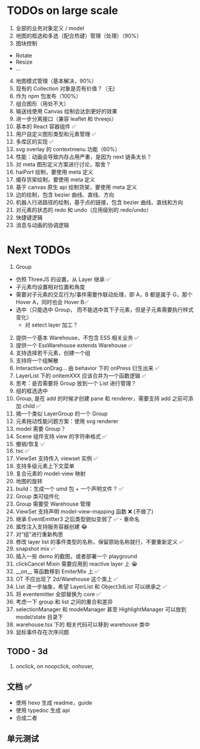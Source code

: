 # TODOs on large scale

1. 全部的业务对象定义 / model
2. 地图的框选和多选（配合热键）管理（处理）（90%）
3. 图块控制

- Rotate
- Resize
- ...

4. 地图模式管理（基本解决，90%）
5. 现有的 Collection 对象是否有价值？（无)
6. 作为 npm 包发布（100%）
7. 组合图形（用处不大）
8. 输送线使用 Canvas 绘制会达到更好的效果
9. 进一步分离接口（兼容 leaflet 和 threejs）
10. 基本的 React 容器组件 ✅
11. 用户自定义图形类型和元素管理 ✅
12. 多库区的实现 ✅
13. svg overlay 的 contextmenu 功能（60%）
14. 性能：动画会导致内存占用严重，是因为 next 链条太长？
15. 对 meta 图形定义方案进行讨论，取舍？
16. haiPort 绘制，要使用 meta 定义
17. 缓存货架绘制，要使用 meta 定义
18. 基于 canvas 原生 api 绘制货架，要使用 meta 定义
19. 边的绘制，包含 bezier 曲线、直线、方向
20. 机器人行进路径的绘制，基于点的链接，包含 bezier 曲线、直线和方向
21. 对元素的状态的 redo 和 undo（应用级别的 redo/undo）
22. 快捷键逻辑
23. 消息与动画的协调逻辑

# Next TODOs

1. Group

- 仿照 ThreeJS 的设置，从 Layer 继承 ✅
- 子元素均设置相对位置和角度
- 需要对子元素的交互行为/事件需要作联动处理，即 A，B 都是属于 G，那个 Hover A，同时也会 Hover B✅
- 选中（只能选中 Group， 而不能选中其下子元素，但是子元素需要执行样式变化）
  - 对 select layer 加工？

2. 提供一个基本 Warehouse，不包含 ESS 相关业务 ✅
3. 提供一个 EssWarehouse extends Warehouse ✅
4. 支持选择若干元素，创建一个组
5. 支持将一个组解散
6. Interactive.onDrag... 由 behavior 下的 onPress 衍生出来 ✅
7. LayerList 下的 onItemXXX 应该合并为一个函数逻辑 ✅
8. 思考：是否需要将 Group 放到一个 List 进行管理？
9. 组的框选选中
10. Group, 是在 add 的时候才创建 pane 和 renderer，需要支持 add 之前可添加 child ✅
11. 搞一个类似 LayerGroup 的一个 Group
12. 元素拖动性能问题方案：使用 svg renderer
13. model 需要 Group？
14. Scene 组件支持 view 的字符串格式 ✅
15. 撤销/恢复 ✅
16. tsc ✅
17. ViewSet 支持传入 viewset 实例 ✅
18. 支持多级元素上下文菜单
19. 复合元素的 model-view 映射
20. 地图的旋转
21. build：生成一个 umd 包 + 一个声明文件？ ✅
22. Group 类可组件化
23. Group 需要受 Warehouse 管理
24. ViewSet 支持声明 model-view-mapping 函数 ❌ (不做了)
25. 继承 EventEmitter3 之后类型貌似变弱了 ✅ - 重命名
26. 属性注入支持服务容器创建 😂
27. 对“组”进行重新构思
28. 修改 layer list 的事件类型的名称，保留原始名称就行，不要重新定义 ✅
29. snapshot mix ✅
30. 插入一些 demo 的截图，或者部署一个 playground
31. clickCancel Mixin 需要应用到 reactive layer 上 😭
32. \_\_on\_\_ 等函数移到 EmiterMix 上 ✅
33. OT 不应出现了 2d/Warehouse 这个类上 ✅
34. List 进一步抽象，希望 LayerList 和 Object3dList 可以继承之 ✅
35. 将 eventemitter 全部替换为 core ✅
36. 考虑一下 group 和 list 之间的重合和差异
37. selectionManager 和 modeManager 甚至 HighlightManager 可以放到 model/state 目录下
38. warehouse.tsx 下的 相关代码可以移到 warehouse 类中
39. 鼠标事件存在次序问题

## TODO - 3d

1. onclick, on noopclick, onhover,

## 文档 ✅

- 使用 hexo 生成 readme，guide
- 使用 typedoc 生成 api
- 合成二者

## 单元测试
